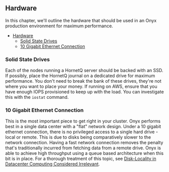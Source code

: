 ## Hardware

In this chapter, we'll outline the hardware that should be used in an Onyx production environment for maximum performance.

<!-- START doctoc generated TOC please keep comment here to allow auto update -->
<!-- DON'T EDIT THIS SECTION, INSTEAD RE-RUN doctoc TO UPDATE -->

- [Hardware](#hardware)
  - [Solid State Drives](#solid-state-drives)
  - [10 Gigabit Ethernet Connection](#10-gigabit-ethernet-connection)

<!-- END doctoc generated TOC please keep comment here to allow auto update -->

### Solid State Drives

Each of the nodes running a HornetQ server should be backed with an SSD. If possibly, place the HornetQ journal on a dedicated drive for maximum performance. You don't need to break the bank of these drives, they're not where you want to place your money. If running on AWS, ensure that you have enough IOPS provisioned to keep up with the load. You can investigate this with the `iostat` command.

### 10 Gigabit Ethernet Connection

This is the most important piece to get right in your cluster. Onyx performs best in a single data center with a "flat" network design. Under a 10 gigabit ethernet connection, there is no privileged access to a single hard drive - local or remote. This is due to disks being comparatively slower to the network connection. Having a fast network connection removes the penalty that's traditionally incurred from fetching data from a remote drive. Onyx is able to achieve high throughput using a queue based architecture when this bit is in place. For a thorough treatment of this topic, see [Disk-Locality in Datacenter Computing Considered Irrelevant](http://static.usenix.org/event/hotos11/tech/final_files/Ananthanarayanan.pdf).
